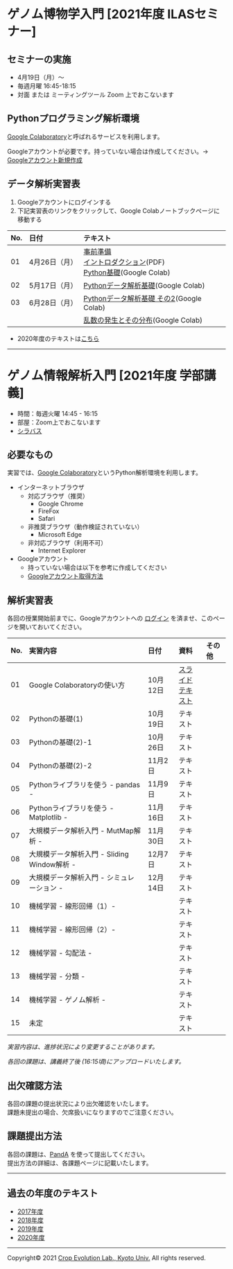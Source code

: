 <a name="section1"></a>
# ゲノム博物学入門 [2021年度 ILASセミナー]

## セミナーの実施
- 4月19日（月）〜
- 毎週月曜 16:45-18:15
- 対面 または ミーティングツール Zoom 上でおこないます

## Pythonプログラミング解析環境
[Google Colaboratory](https://colab.research.google.com/notebooks/welcome.ipynb)と呼ばれるサービスを利用します。

Googleアカウントが必要です。持っていない場合は作成してください。→ [Googleアカウント新規作成](https://accounts.google.com/signup/v2/webcreateaccount?continue=https%3A%2F%2Fwww.google.co.jp%2F&hl=ja&gmb=exp&biz=false&flowName=GlifWebSignIn&flowEntry=SignUp)


## データ解析実習表
1. Googleアカウントにログインする
1. 下記実習表のリンクをクリックして、Google Colabノートブックページに移動する

| No. | 日付 | テキスト |
|:---|:---|:---|
| 01 | 4月26日（月） | [事前準備](./ILAS_2021/01/L01_requirements.md)<br>[イントロダクション](https://github.com/CropEvol/lecture/raw/master/ILAS_2021/01/L01_introduction.pdf)(PDF)<br>[Python基礎](https://colab.research.google.com/github/CropEvol/lecture/blob/master/ILAS_2021/01/L01_python_basis.ipynb)(Google Colab) |
| 02 | 5月17日（月） | [Pythonデータ解析基礎](https://colab.research.google.com/github/CropEvol/lecture/blob/master/ILAS_2021/02/L02_python_analysis.ipynb)(Google Colab) |
| 03 | 6月28日（月） | [Pythonデータ解析基礎 その2](https://colab.research.google.com/github/CropEvol/lecture/blob/master/ILAS_2021/03/L03_python_analysis.ipynb)(Google Colab) |
|  |  | [乱数の発生とその分布](https://colab.research.google.com/github/CropEvol/lecture/blob/master/ILAS_2021/X03/random_dist.ipynb)(Google Colab) |

- 2020年度のテキストは[こちら](https://github.com/CropEvol/lecture/tree/2020)

---

<a name="section2"></a>
# ゲノム情報解析入門 [2021年度 学部講義]

- 時間：毎週火曜 14:45 - 16:15  
- 部屋：Zoom上でおこないます
- [シラバス](https://ocw.kyoto-u.ac.jp/ja/syllabuses2020/111/2/5323000)

## 必要なもの
実習では、[Google Colaboratory](https://colab.research.google.com/notebooks/welcome.ipynb)というPython解析環境を利用します。  
- インターネットブラウザ
  - 対応ブラウザ（推奨）
    - Google Chrome
    - FireFox
    - Safari
  - 非推奨ブラウザ（動作検証されていない）
    - Microsoft Edge
  - 非対応ブラウザ（利用不可）
    - Internet Explorer
- Googleアカウント
  - 持っていない場合は以下を参考に作成してください
  - [Googleアカウント取得方法](https://github.com/CropEvol/lecture/blob/master/textbook_2019/L02_create_google_acount.md)


## 解析実習表

各回の授業開始前までに、Googleアカウントへの [ログイン](https://www.google.com/accounts/login) を済ませ、このページを開いておいてください。

| No. | 実習内容 | 日付 | 資料 | その他 |
|:---|:---|:---|:---|:---|
|01| Google Colaboratoryの使い方 | 10月12日 | [スライド](https://github.com/CropEvol/lecture/blob/master/textbook_2021/L01_intro_bioinfo_compressed.pdf)<br>[テキスト](https://colab.research.google.com/github/CropEvol/lecture/blob/master/textbook_2021/L01_first_googlecolab.ipynb) | |
|02| Pythonの基礎(1) | 10月19日 | テキスト | |
|03| Pythonの基礎(2)-1 | 10月26日 | テキスト | |
|04| Pythonの基礎(2)-2 | 11月2日 | テキスト | |
|05| Pythonライブラリを使う - pandas - | 11月9日 | テキスト | |
|06| Pythonライブラリを使う - Matplotlib - | 11月16日 | テキスト | |
|07| 大規模データ解析入門 - MutMap解析 - | 11月30日 | テキスト | |
|08| 大規模データ解析入門 - Sliding Window解析 - | 12月7日 | テキスト | |
|09| 大規模データ解析入門 - シミュレーション - | 12月14日 | テキスト | |
|10| 機械学習 - 線形回帰（1）- |  | テキスト | |
|11| 機械学習 - 線形回帰（2）- |  | テキスト | |
|12| 機械学習 - 勾配法 - |  | テキスト | |
|13| 機械学習 - 分類 - |  | テキスト | |
|14| 機械学習 - ゲノム解析 - |  | テキスト | |
|15| 未定 |  | テキスト | |

_実習内容は、進捗状況により変更することがあります。_

_各回の課題は、講義終了後 (16:15頃)にアップロードいたします。_

## 出欠確認方法
各回の課題の提出状況により出欠確認をいたします。  
課題未提出の場合、欠席扱いになりますのでご注意ください。  


## 課題提出方法
各回の課題は、[PandA](https://panda.ecs.kyoto-u.ac.jp/portal/login) を使って提出してください。  
提出方法の詳細は、各課題ページに記載いたします。


---

<a name="section4"></a>
## 過去の年度のテキスト
- [2017年度](https://github.com/CropEvol/lecture/tree/2017)
- [2018年度](https://github.com/CropEvol/lecture/tree/2018)
- [2019年度](https://github.com/CropEvol/lecture/tree/2019)
- [2020年度](https://github.com/CropEvol/lecture/tree/2020)

---
Copyright&copy; 2021 [Crop Evolution Lab., Kyoto Univ.](http://www.crop-evolution.kais.kyoto-u.ac.jp/) All rights reserved.
